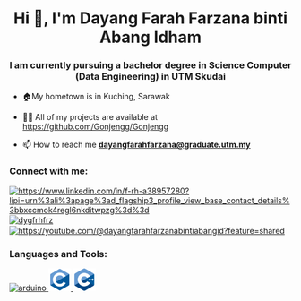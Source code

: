 <h1 align="center">Hi 👋, I'm Dayang Farah Farzana binti Abang Idham</h1>
<h3 align="center">I am currently pursuing a bachelor degree in Science Computer (Data Engineering) in UTM Skudai</h3>

- 🏠My hometown is in Kuching, Sarawak
- 👨‍💻 All of my projects are available at <https://github.com/Gonjengg/Gonjengg>

- 📫 How to reach me **dayangfarahfarzana@graduate.utm.my**

<h3 align="left">Connect with me:</h3>
<p align="left">
<a href="https://linkedin.com/in/https://www.linkedin.com/in/f-rh-a38957280?lipi=urn%3ali%3apage%3ad_flagship3_profile_view_base_contact_details%3bbxccmok4regl6nkditwpzg%3d%3d" target="blank"><img align="center" src="https://raw.githubusercontent.com/rahuldkjain/github-profile-readme-generator/master/src/images/icons/Social/linked-in-alt.svg" alt="https://www.linkedin.com/in/f-rh-a38957280?lipi=urn%3ali%3apage%3ad_flagship3_profile_view_base_contact_details%3bbxccmok4regl6nkditwpzg%3d%3d" height="30" width="40" /></a>
<a href="https://instagram.com/dygfrhfrz" target="blank"><img align="center" src="https://raw.githubusercontent.com/rahuldkjain/github-profile-readme-generator/master/src/images/icons/Social/instagram.svg" alt="dygfrhfrz" height="30" width="40" /></a>
<a href="https://www.youtube.com/c/https://youtube.com/@dayangfarahfarzanabintiabangid?feature=shared" target="blank"><img align="center" src="https://raw.githubusercontent.com/rahuldkjain/github-profile-readme-generator/master/src/images/icons/Social/youtube.svg" alt="https://youtube.com/@dayangfarahfarzanabintiabangid?feature=shared" height="30" width="40" /></a>
</p>

<h3 align="left">Languages and Tools:</h3>
<p align="left"> <a href="https://www.arduino.cc/" target="_blank" rel="noreferrer"> <img src="https://cdn.worldvectorlogo.com/logos/arduino-1.svg" alt="arduino" width="40" height="40"/> </a> <a href="https://www.cprogramming.com/" target="_blank" rel="noreferrer"> <img src="https://raw.githubusercontent.com/devicons/devicon/master/icons/c/c-original.svg" alt="c" width="40" height="40"/> </a> <a href="https://www.w3schools.com/cpp/" target="_blank" rel="noreferrer"> <img src="https://raw.githubusercontent.com/devicons/devicon/master/icons/cplusplus/cplusplus-original.svg" alt="cplusplus" width="40" height="40"/> </a> </p>



